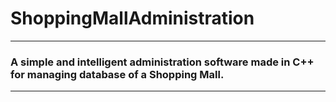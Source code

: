 # ShoppingMallAdministration  
---
### A simple and intelligent administration software made in C++ for managing database of a Shopping Mall.
---
